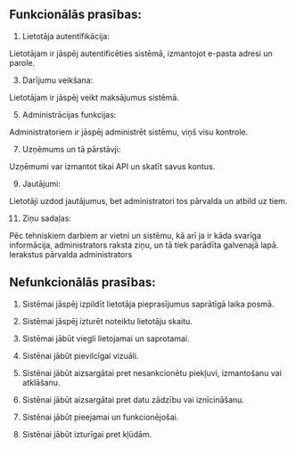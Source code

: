 
## Funkcionālās prasības:

1.	Lietotāja autentifikācija:
   
Lietotājam ir jāspēj autentificēties sistēmā, izmantojot e-pasta adresi un parole.


3.	Darījumu veikšana:
   
Lietotājam ir jāspēj veikt maksājumus sistēmā.

5.	Administrācijas funkcijas:
   
Administratoriem ir jāspēj administrēt sistēmu, viņš visu kontrole.

7.	Uzņēmums un tā pārstāvji:
   
Uzņēmumi var izmantot tikai API un skatīt savus kontus.

9.	Jautājumi:
    
Lietotāji uzdod jautājumus, bet administratori tos pārvalda un atbild uz tiem.

11.	Ziņu sadaļas:
    
Pēc tehniskiem darbiem ar vietni un sistēmu, kā arī ja ir kāda svarīga informācija, administrators raksta ziņu, un tā tiek parādīta galvenajā lapā. Ierakstus pārvalda administrators
 



## Nefunkcionālās prasības:

1.	Sistēmai jāspēj izpildīt lietotāja pieprasījumus saprātīgā laika posmā.
   
3.	Sistēmai jāspēj izturēt noteiktu lietotāju skaitu.
   
5.	Sistēmai jābūt viegli lietojamai un saprotamai.
   
7.	Sistēnai jābūt pievilcīgai vizuāli.
   
9.	Sistēnai jābūt aizsargātai pret nesankcionētu piekļuvi, izmantošanu vai atklāšanu.
    
11.	Sistēnai jābūt aizsargātai pret datu zādzību vai iznīcināšanu.
    
13.	Sistēnai jābūt pieejamai un funkcionējošai.
    
15.	Sistēnai jābūt izturīgai pret kļūdām.
